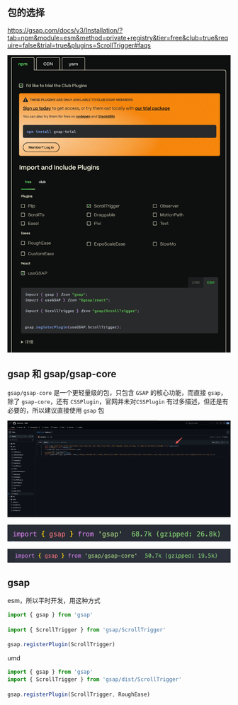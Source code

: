 ## 包的选择

https://gsap.com/docs/v3/Installation/?tab=npm&module=esm&method=private+registry&tier=free&club=true&require=false&trial=true&plugins=ScrollTrigger#faqs

![alt text](image-3.png)

## gsap 和 gsap/gsap-core

`gsap/gsap-core` 是一个更轻量级的包，只包含 `GSAP` 的核心功能，而直接 `gsap`，除了 `gsap-core`，还有 `CSSPlugin`，官网并未对`CSSPlugin` 有过多描述，但还是有必要的，所以建议直接使用 `gsap` 包

![alt text](image-4.png)

![alt text](gsap-core-1.png)

![alt text](gsap-core-2.png)

## gsap

esm，所以平时开发，用这种方式

```js
import { gsap } from 'gsap'

import { ScrollTrigger } from 'gsap/ScrollTrigger'

gsap.registerPlugin(ScrollTrigger)
```

umd

```js
import { gsap } from 'gsap'
import { ScrollTrigger } from 'gsap/dist/ScrollTrigger'

gsap.registerPlugin(ScrollTrigger, RoughEase)
```
